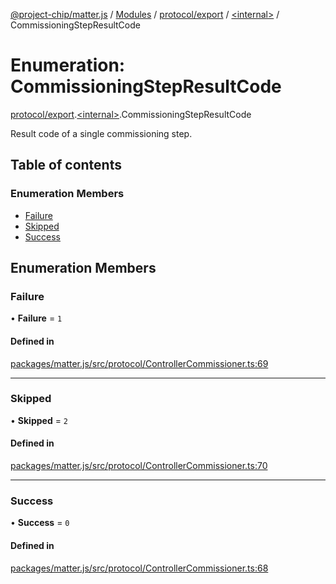 [@project-chip/matter.js](../README.md) / [Modules](../modules.md) / [protocol/export](../modules/protocol_export.md) / [\<internal\>](../modules/protocol_export._internal_.md) / CommissioningStepResultCode

# Enumeration: CommissioningStepResultCode

[protocol/export](../modules/protocol_export.md).[\<internal\>](../modules/protocol_export._internal_.md).CommissioningStepResultCode

Result code of a single commissioning step.

## Table of contents

### Enumeration Members

- [Failure](protocol_export._internal_.CommissioningStepResultCode.md#failure)
- [Skipped](protocol_export._internal_.CommissioningStepResultCode.md#skipped)
- [Success](protocol_export._internal_.CommissioningStepResultCode.md#success)

## Enumeration Members

### Failure

• **Failure** = ``1``

#### Defined in

[packages/matter.js/src/protocol/ControllerCommissioner.ts:69](https://github.com/project-chip/matter.js/blob/5f71eedebdb9fa54338bde320c311bb359b7455d/packages/matter.js/src/protocol/ControllerCommissioner.ts#L69)

___

### Skipped

• **Skipped** = ``2``

#### Defined in

[packages/matter.js/src/protocol/ControllerCommissioner.ts:70](https://github.com/project-chip/matter.js/blob/5f71eedebdb9fa54338bde320c311bb359b7455d/packages/matter.js/src/protocol/ControllerCommissioner.ts#L70)

___

### Success

• **Success** = ``0``

#### Defined in

[packages/matter.js/src/protocol/ControllerCommissioner.ts:68](https://github.com/project-chip/matter.js/blob/5f71eedebdb9fa54338bde320c311bb359b7455d/packages/matter.js/src/protocol/ControllerCommissioner.ts#L68)
